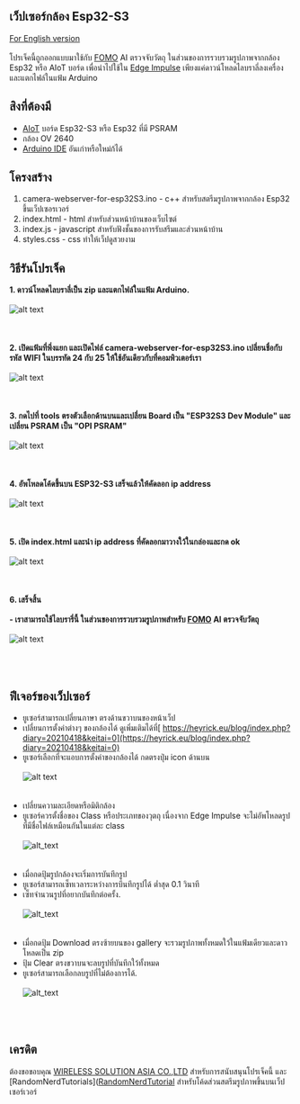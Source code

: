 ## เว็ปเซอร์กล้อง Esp32-S3
 [For English version](https://github.com/San279/camera-webserver-for-esp32S3)
 <br/>
 <br/>
 โปรเจ็คนี้ถูกออกแบบมาใช้กับ [FOMO](https://docs.edgeimpulse.com/docs/edge-impulse-studio/learning-blocks/object-detection/fomo-object-detection-for-constrained-devices) AI ตรวจจับวัตถุ ในส่วนของการรวบรวมรูปภาพจากกล้อง Esp32 หรือ AIoT  บอร์ด เพื่อนำไปใช้ใน [Edge Impulse](https://edgeimpulse.com/) เพียงแค่ดาวน์โหลดไลบราลี่ลงเครื่องและแตกไฟล์ในแฟ้ม Arduino
<br/>
## สิงที่ต้องมี
 - [AIoT](https://wirelesssolution.asia/) บอร์ด Esp32-S3 หรือ Esp32 ที่มี PSRAM
 - กล้อง OV 2640
 - [Arduino IDE](https://www.arduino.cc/en/software) อันเก่าหรือใหม่ก้ได้
## โครงสร้าง
 1. camera-webserver-for-esp32S3.ino - c++ สำหรับสตรีมรูปภาพจากกล้อง Esp32 ขึ้นเว็ปเซอรเวอร์
 2. index.html - html สำหรับส่วนหน้าบ้านของเว็บไซต์
 3. index.js - javascript สำหรับฟังชั้นของการรับสรีมและส่วนหน้าบ้าน
 4. styles.css - css ทำให้เว็ปดูสวยงาม
## วิธีรันโปรเจ็ค
<strong> 1. ดาวน์โหลดไลบราลี่เป็น zip และแตกไฟล์ในแฟ้ม Arduino. </strong>
<br /><br />
![alt text](/Images_for_readme/folder_directory.PNG)
<br /><br /><br /><br />
<strong> 2. เปิดแฟ้มที่พึ่งแยก และเปิดไฟล์ camera-webserver-for-esp32S3.ino เปลี่ยนชื่อกับรหัส WIFI ในบรรทัด 24 กับ 25 ให้ใช้อันเดียวกับที่คอมพิวเตอร์เรา  </strong>
<br /><br />
![alt text](/Images_for_readme/ssidPassword.PNG)
<br /><br /><br /><br />
<strong> 3. กดไปที่ tools ตรงตัวเลือกด้านบนและเปลี่ยน Board เป็น "ESP32S3 Dev Module" และเปลี่ยน PSRAM เป็น "OPI PSRAM"  </strong>
<br /><br />
![alt text](/Images_for_readme/IDE_configure.PNG)
<br /><br /><br /><br />
<strong> 4. อัพโหลดโค้ดขึ้นบน ESP32-S3 เสร็จแล้วให้คัดลอก ip address  </strong>
<br /><br />
![alt text](/Images_for_readme/ip_IDE.PNG)
<br /><br /><br /><br />
<strong> 5. เปิด index.html และนำ ip address ที่คัดลอกมาวางใว้ในกล่องและกด ok </strong>
<br /><br />
![alt text](/Images_for_readme/ip_prompt.PNG)
<br /><br /><br /><br />
<strong> 6. เสร็จสิ้น  </strong>
<br/> <br/>
<strong> - เราสามารถใช้ไลบรารี่นี้ ในส่วนของการรวบรวมรูปภาพสำหรับ [FOMO](https://github.com/San279/train-FOMO-object-detect-esp32) AI ตรวจจับวัตถุ </strong>
<br/> <br/>
![alt text](/Images_for_readme/done.PNG)
<br /><br /><br /><br />
## ฟีเจอร์ของเว็ปเซอร์
- ยูเซอร์สามารถเปลี่ยนภาษา ตรงด้านขวาบนของหน้าเว็ป <br />
- เปลี่ยนการตั้งค่าต่างๆ ของกล้องได้ ดูเพิ่มเติมได้ที่[
https://heyrick.eu/blog/index.php?diary=20210418&keitai=0](https://heyrick.eu/blog/index.php?diary=20210418&keitai=0)<br />
- ยูเซอร์เลือกที่จะแอบการตั้งค่าของกล้องได้ กดตรงปุ่ม icon ด้านบน<br /><br />
![alt text](/Images_for_readme/setting.PNG)
<br /><br /><br />
- เปลี่ยนความละเอียดหรือมิติกล้อง <br />
- ยูเซอร์ควรตั้งชื่อของ Class หรือประเภทของวุตถุ เนื่องจาก Edge Impulse จะไม่อัพโหลดรูปที่มีชื่อไฟล์เหมือนกันในแต่ละ class  <br /><br />
![alt_text](/Images_for_readme/resolution_class.PNG)
<br /><br /><br />
- เมื่อกดปุ้มรูปกล้องจะเริ่มการบันทึกรูป <br />
- ยูเซอร์สามารถเซ็ทเวลาระหว่างการบึนทึกรูปได้ ต่ำสุด 0.1 วินาที<br />
- เซ็ทจำนวนรูปที่อยากบันทึกต่อครั้ง.<br /> <br />
![alt_text](/Images_for_readme/capture_console.PNG)
<br /><br /> <br />
- เมื่อกดปุ้ม Download ตรงซ้ายบนของ gallery จะรวมรูปภาพทั้งหมดใว้ในแฟ้มเดียวและดาวโหลดเป็น zip<br />
- ปุ้ม Clear ตรงขวาบนจะลบรูปที่บันทึกใว้ทั้งหมด<br />
- ยูเซอร์สามารถเลือกลบรูปที่ไม่ต้องการได้.<br /><br />
![alt_text](/Images_for_readme/gallery_img.PNG)
<br /> <br /><br /> <br />
## เครดิต
ต้องขอขอบคุณ [WIRELESS SOLUTION ASIA CO.,LTD](https://wirelesssolution.asia/) สำหรับการสนับสนุนโปรเจ็คนี้ และ [RandomNerdTutorials]([RandomNerdTutorial](https://RandomNerdTutorials.com/esp32-cam-video-streaming-web-server-camera-home-assistant) สำหรับโค้ดส่วนสตรีมรูปภาพขึ้นบนเว็ปเซอร์เวอร์

